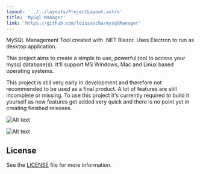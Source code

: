 ```yaml
---
layout: '../../layouts/ProjectLayout.astro'
title: 'MySql Manager'
link: 'https://github.com/loissascha/mysqlManager'
---
```


MySQL Management Tool created with .NET Blazor. Uses Electron to run as desktop application.

This project aims to create a simple to use, powerful tool to access your mysql database(s). It'll support MS Windows, Mac and Linux based operating systems.

This project is still very early in development and therefore not recommended to be used as a final product. A lot of features are still incomplete or missing. To use this project it's currently required to build it yourself as new features get added very quick and there is no point yet in creating finished releases.

![Alt text](/pictures/dashboard.png?raw=true "Dashboard")

![Alt text](/pictures/tableOverview.png?raw=true "Table Overview")

## License
See the [LICENSE](LICENSE.md) file for more information.